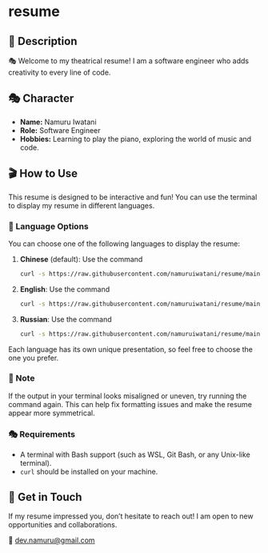 # resume

## 🌟 Description

🎭 Welcome to my theatrical resume! I am a software engineer who adds creativity to every line of code.

## 🎭 Character

- **Name:** Namuru Iwatani  
- **Role:** Software Engineer  
- **Hobbies:** Learning to play the piano, exploring the world of music and code.  

## 🎬 How to Use

This resume is designed to be interactive and fun! You can use the terminal to display my resume in different languages.

### 📌 Language Options

You can choose one of the following languages to display the resume:

1. **Chinese** (default): Use the command
    ```bash
    curl -s https://raw.githubusercontent.com/namuruiwatani/resume/main/resume.sh | bash -s 1
    ```
2. **English**: Use the command
    ```bash
    curl -s https://raw.githubusercontent.com/namuruiwatani/resume/main/resume.sh | bash -s 2
    ```
3. **Russian**: Use the command
    ```bash
    curl -s https://raw.githubusercontent.com/namuruiwatani/resume/main/resume.sh | bash -s 3
    ```

Each language has its own unique presentation, so feel free to choose the one you prefer.

### 📌 Note
If the output in your terminal looks misaligned or uneven, try running the command again. This can help fix formatting issues and make the resume appear more symmetrical.

### 🎭 Requirements

- A terminal with Bash support (such as WSL, Git Bash, or any Unix-like terminal).
- `curl` should be installed on your machine.

## 💌 Get in Touch

If my resume impressed you, don’t hesitate to reach out! I am open to new opportunities and collaborations.

📧 [dev.namuru@gmail.com](mailto:dev.namuru@gmail.com)
